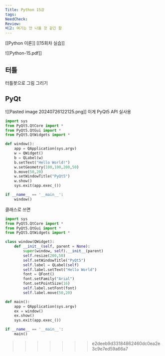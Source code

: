 ```yaml
---
Title: Python 15강
tags: 
NeedCheck: 
Review: 
비고: 여기는 안 나올 것 같긴 함
---
```

[[Python 이론]]
[[15회차 실습]]

![[Python-15.pdf]]

## 터틀
터틀봇으로 그림 그리기


## PyQt

![[Pasted image 20240726122125.png]]
이게 PyQt5 API 실사용
```python
import sys
from PyQt5.QtCore import *
from PyQt5.QtGui import *
from PyQt5.QtWidgets import *

def window():
    app = QApplication(sys.argv)
    w = QWidget()
    b = QLabel(w)
    b.setText("Hello World!")
    w.setGeometry(100,100,200,50)
    b.move(50,20)
    w.setWindowTitle("PyQt5")
    w.show()
    sys.exit(app.exec_())

if __name__ == '__main__':
    window()
```

클래스로 쓰면
```python
import sys
from PyQt5.QtCore import *
from PyQt5.QtGui import *
from PyQt5.QtWidgets import *

class window(QWidget):
    def __init__(self, parent = None):
        super(window, self).__init__(parent)
        self.resize(200,50)
        self.setWindowTitle("PyQt5")
        self.label = QLabel(self)
        self.label.setText("Hello World")
        font = QFont()
        font.setFamily("Arial")
        font.setPointSize(16)
        self.label.setFont(font)
        self.label.move(50,20)

def main():
    app = QApplication(sys.argv)
    ex = window()
    ex.show()
    sys.exit(app.exec_())

if __name__ == '__main__':
    main()
```
>>>>>>> e2deeb9d33184862460dc0ea2e3c9e7ed59a66a7
